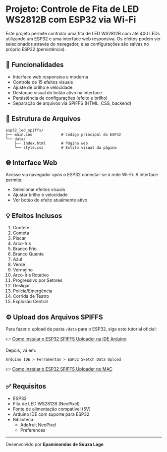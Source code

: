 # Projeto: Controle de Fita de LED WS2812B com ESP32 via Wi-Fi

Este projeto permite controlar uma fita de LED WS2812B com até 400 LEDs utilizando um ESP32 e uma interface web responsiva. Os efeitos podem ser selecionados através do navegador, e as configurações são salvas no próprio ESP32 (persistência).

## 🔧 Funcionalidades

- Interface web responsiva e moderna
- Controle de 15 efeitos visuais
- Ajuste de brilho e velocidade
- Destaque visual do botão ativo na interface
- Persistência de configurações (efeito e brilho)
- Separação de arquivos via SPIFFS (HTML, CSS, backend)

## 📁 Estrutura de Arquivos

```
esp32_led_spiffs/
├── main.ino             # Código principal do ESP32
└── data/
    ├── index.html       # Página web
    └── style.css        # Estilo visual da página
```

## 🌐 Interface Web

Acesse via navegador após o ESP32 conectar-se à rede Wi-Fi. A interface permite:

- Selecionar efeitos visuais
- Ajustar brilho e velocidade
- Ver botão do efeito atualmente ativo

## 💡 Efeitos Inclusos

1. Confete
2. Cometa
3. Piscar
4. Arco-Íris
5. Branco Frio
6. Branco Quente
7. Azul
8. Verde
9. Vermelho
10. Arco-Íris Rotativo
11. Progressivo por Setores
12. Desligar
13. Polícia/Emergência
14. Corrida de Teatro
15. Explosão Central

## ⚙️ Upload dos Arquivos SPIFFS

Para fazer o upload da pasta `/data` para o ESP32, siga este tutorial oficial:

👉 [Como instalar o ESP32 SPIFFS Uploader na IDE Arduino](https://randomnerdtutorials.com/install-esp32-filesystem-uploader-arduino-ide/)

Depois, vá em:

```
Arduino IDE > Ferramentas > ESP32 Sketch Data Upload
```
👉 [Como instalar o ESP32 SPIFFS Uploader no MAC](https://github.com/Epaminondaslage/fita_led_WS2812B/blob/main/esp32_w2812B_web_project/TUTORIAL.md)


## ✅ Requisitos

- ESP32
- Fita de LED WS2812B (NeoPixel)
- Fonte de alimentação compatível (5V)
- Arduino IDE com suporte para ESP32
- Biblioteca:
  - Adafruit NeoPixel
  - Preferences

---

Desenvolvido por **Epaminondas de Souza Lage**
